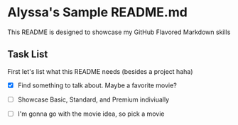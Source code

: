 <!-- Alyssa Miller 
        Example README.md for fiverr -->

# Alyssa's Sample README.md

This README is designed to showcase my GitHub Flavored Markdown skills

## Task List

First let's list what this README needs (besides a project haha)

- [x] Find something to talk about. Maybe a favorite movie?
- [ ] Showcase Basic, Standard, and Premium indiviually
- [ ] I'm gonna go with the movie idea, so pick a movie






















<!-- Original README for pie chart app idea 
# pie
Use pies to keep track of your projects and help stay focused -->
